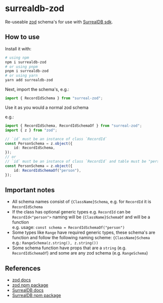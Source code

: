 # surrealdb-zod
Re-useable [zod](https://www.npmjs.com/package/zod) schema's for use with [SurrealDB sdk](https://www.npmjs.com/package/surrealdb).

## How to use
Install it with:

```sh
# using npm
npm i surrealdb-zod
# or using pnpm
pnpm i surrealdb-zod
# or using yarn
yarn add surrealdb-zod
```

Next, import the schema's, e.g.:

```ts
import { RecordIdSchema } from "surreal-zod";
```

Use it as you would a normal zod schema

e.g.:

```ts
import { RecordIdSchema, RecordIdSchemaOf } from "surreal-zod";
import { z } from "zod";

// `id` must be an instance of class `RecordId`
const PersonSchema = z.object({
	id: RecordIdSchema,
});
// or
// `id` must be an instance of class `RecordId` and table must be "person"
const PersonSchema = z.object({
	id: RecordIdSchemaOf("person"),
});
```

## Important notes
* All schema names consist of `{ClassName}Schema`, e.g. for `RecordId` it is `RecordIdSchema`
* If the class has optional generic types e.g. `RecordId` can be `RecordId<"person">` naming will be `{ClassName}SchemaOf` and will be a function  
e.g. usage: `const schema = RecordIdSchemaOf("person")`
* Some types like `Range` have required generic types, these schema's are function and follow the following naming scheme: `{ClassName}Schema`  
e.g.: `RangeSchema(z.string(), z.string())`
* Some schema function have props that are a `string` (e.g. `RecordIdSchemaOf`) and some are any zod schema (e.g. `RangeSchema`)

## References
* [zod docs](https://zod.dev/)
* [zod npm package ](https://www.npmjs.com/package/zod)
* [SurrealDB docs](https://surrealdb.com/)
* [SurrealDB npm package](https://www.npmjs.com/package/surrealdb)
